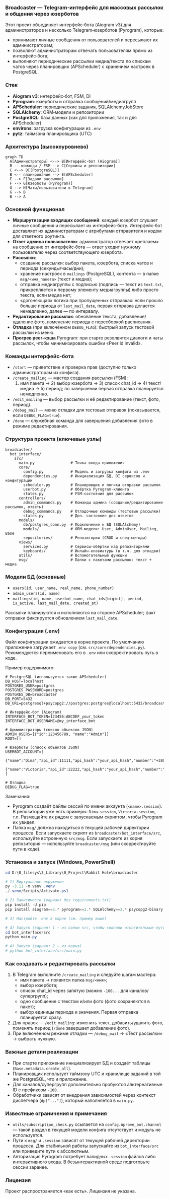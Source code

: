 ### Broadcaster — Telegram-интерфейс для массовых рассылок и общения через юзерботов

Этот проект объединяет интерфейс‑бота (Aiogram v3) для администраторов и несколько Telegram‑юзерботов (Pyrogram), которые:
- принимают личные сообщения от пользователей и пересылают их администраторам;
- позволяют администраторам отвечать пользователям прямо из интерфейс‑бота;
- выполняют периодические рассылки медиа/текста по спискам чатов через планировщик (APScheduler) с хранением настроек в PostgreSQL.


### Стек
- **Aiogram v3**: интерфейс‑бот, FSM, DI
- **Pyrogram**: юзерботы и отправка сообщений/медиагрупп
- **APScheduler**: периодические задания, SQLAlchemyJobStore
- **SQLAlchemy**: ORM‑модели и репозитории
- **PostgreSQL**: база данных (как для приложения, так и для APScheduler)
- **environs**: загрузка конфигурации из `.env`
- **pytz**: таймзона планировщика (UTC)


### Архитектура (высокоуровнево)
```mermaid
graph TD
  A[Администраторы] <--> B[Интерфейс-бот (Aiogram)]
  B -- команды / FSM --> C[Сервисы и репозитории]
  C <--> D[(PostgreSQL)]
  B <-- планирование --> E[APScheduler]
  E --> F[Задачи рассылки]
  F --> G[Юзерботы (Pyrogram)]
  G --> H[Чаты/пользователи в Telegram]
  G --> B
  B --> A
```


### Основной функционал
- **Маршрутизация входящих сообщений**: каждый юзербот слушает личные сообщения и пересылает их интерфейс‑боту. Интерфейс‑бот доставляет их администраторам с атрибутами отправителя и кодом для ответного роутинга.
- **Ответ админа пользователю**: администратор отвечает «реплаем» на сообщение от интерфейс‑бота — ответ уходит нужному пользователю через соответствующего юзербота.
- **Рассылки**:
  - создание рассылки: выбор пакета, юзербота, списка чатов и периода (секунды/часы/дни);
  - хранение настроек в `mailings` (PostgreSQL), контента — в папке `msg/<имя_пакета>` (текст и медиа);
  - отправка медиагруппы с подписью (подпись — текст из `text.txt`, прикрепляется к первому элементу медиагруппы) либо просто текста, если медиа нет;
  - «догоняющая» логика при пропущенных отправках: если прошло больше периода от `last_mail_date`, первая отправка делается немедленно, далее — по интервалу.
- **Редактирование рассылок**: обновление текста, добавление/удаление фото, изменение периода с пересборкой расписания.
- **Отладка** (при включённом `DEBUG_FLAG`): быстрый запуск тестовой рассылки из меню.
- **Прогрев peer‑кэша** Pyrogram: при старте резолвятся диалоги и чаты рассылок, чтобы минимизировать ошибки «Peer id invalid».


### Команды интерфейс‑бота
- `/start` — приветствие и проверка прав (доступно только администраторам из конфига).
- `/create_mailing` — мастер создания рассылки (FSM):
  1) имя пакета → 2) выбор юзербота → 3) список chat_id → 4) текст/медиа → 5) период;
  по завершении первая отправка планируется немедленно.
- `/edit_mailing` — выбор рассылки и её редактирование (текст, фото, период).
- `/debug_mail` — меню отладки для тестовых отправок (показывается, если `DEBUG_FLAG=true`).
- `/done` — служебная команда для завершения добавления фото в режиме редактирования.


### Структура проекта (ключевые узлы)
```
broadcaster/
  bot_interface/
    src/
      main.py                # Точка входа приложения
      core/
        config.py            # Модель и загрузка конфига из .env
        dependencies.py      # Инициализация БД, DI сервисов и конфигурации
        scheduler.py         # Планировщик и логика отправки рассылок
        userbot.py           # Обёртка Pyrogram-клиента
        states.py            # FSM-состояния для рассылок
      controllers/
        admin_commands.py    # Команды админа (создание/редактирование рассылок, ответы)
        debug_commands.py    # Отладочные команды (тестовые рассылки)
        states.py            # Доп. состояние для ответов
      models/
        db/postgres_conn.py  # Подключение к БД (SQLAlchemy)
        models/              # ORM-модели: User, AdminUser, Mailing, Base
        repositories/        # Репозитории (CRUD и спец-методы)
      views/
        services.py          # Сервисы-обёртки над репозиториями
        keyboards/           # Инлайн-клавиатуры (в т.ч. для отладки)
      utils/                 # Вспомогательные функции
      msg/                   # Папки с пакетами рассылок: текст + медиа
```


### Модели БД (основные)
- `users(id, user_name, real_name, phone_number)`
- `admin_users(id, name)`
- `mailings(id, name, userbot_name, chat_ids[bigint], period, is_active, last_mail_date, created_at)`

Рассылки планируются и исполняются на стороне APScheduler; факт отправки фиксируется обновлением `last_mail_date`.


### Конфигурация (.env)
Файл конфигурации ожидается в корне проекта. По умолчанию приложение загружает `.env copy` (см. `src/core/dependencies.py`). Рекомендуется переименовать его в `.env` или скорректировать путь в коде.

Пример содержимого:
```dotenv
# PostgreSQL (используется также APScheduler)
DB_HOST=localhost
POSTGRES_USER=postgres
POSTGRES_PASSWORD=postgres
POSTGRES_DB=broadcaster
DB_PORT=5432
DB_URL=postgresql+psycopg2://postgres:postgres@localhost:5432/broadcaster

# Интерфейс-бот (Aiogram)
INTERFACE_BOT_TOKEN=123456:ABCDEF_your_token
INTERFACE_BOT_USERNAME=@my_interface_bot

# Администраторы (список объектов JSON)
ADMIN_USERS=[{"id":123456789, "name":"Admin"}]
ROOT=[]

# Юзерботы (список объектов JSON)
USERBOT_ACCOUNT=[
  {"name":"Dima","api_id":11111,"api_hash":"your_api_hash","number":"+380000000001"},
  {"name":"Victoria","api_id":22222,"api_hash":"your_api_hash","number":"+380000000002"}
]

# Отладка
DEBUG_FLAG=true
```

Замечания:
- Pyrogram создаёт файлы сессий по имени аккаунта (`<name>.session`). В репозитории уже есть примеры: `Dima.session`, `Victoria.session`, т.п. Размещайте их рядом с запускаемым скриптом, чтобы Pyrogram их увидел.
- Папка `msg/` должна находиться в текущей рабочей директории процесса. Если запускаете скрипт из `broadcaster/bot_interface/src`, используйте встроенную `src/msg`. Если запускаете из корня репозитория — используйте `broadcaster/msg` (или скорректируйте пути в коде).


### Установка и запуск (Windows, PowerShell)
```powershell
cd D:\0_filesys\3_Library\0_Project\Rabbit Hole\broadcaster

# 1) Виртуальное окружение
py -3.11 -m venv .venv
./.venv/Scripts/Activate.ps1

# 2) Зависимости (вариант без requirements.txt)
pip install -U pip
pip install aiogram==3.* pyrogram==2.* SQLAlchemy==2.* psycopg2-binary apscheduler environs pytz

# 3) Настройте .env в корне (см. пример выше)

# 4) Запуск (вариант 1 — из папки src, чтобы совпали относительные пути к msg/ и *.session)
cd bot_interface/src
python main.py

# 4) Запуск (вариант 2 — из корня)
# python bot_interface/src/main.py
```


### Как создавать и редактировать рассылки
1) В Telegram выполните `/create_mailing` и следуйте шагам мастера:
   - имя пакета → появится папка `msg/<имя>`;
   - выбор юзербота;
   - список chat_id через запятую (можно `-100...` для каналов/супергрупп);
   - одно сообщение с текстом и/или фото (фото сохраняются в пакет);
   - выбор единицы периода и значения. Первая отправка планируется сразу.
2) Для правок — `/edit_mailing`: изменить текст, добавить/удалить фото, поменять период (`/done` завершает добавление фото).
3) При включённом режиме отладки — `/debug_mail` → «Тест рассылки» → выбрать нужную.


### Важные детали реализации
- При старте приложение инициализирует БД и создаёт таблицы (`Base.metadata.create_all`).
- Планировщик использует таймзону UTC и хранилище заданий в той же PostgreSQL, что и приложение.
- Для каналов/супергрупп дополнительно пробуются альтернативные ID с префиксом `-100`.
- Обработчики зависят от внедрения зависимостей через контекст диспетчера (`dp["..."]`), который наполняется в `main.py`.


### Известные ограничения и примечания
- `utils/subscription_check.py` ссылается на `config.Aprove_bot.channel` — такой раздел в текущей модели конфига отсутствует и модуль не используется.
- Пути к `msg/` и `.session` зависят от текущей рабочей директории процесса. Для стабильной работы запускайте из `bot_interface/src` или приведите пути к абсолютным.
- Авторизация Pyrogram потребует валидных `.session` файлов либо интерактивного входа. В безынтерактивной среде подготовьте сессии заранее.


### Лицензия
Проект распространяется «как есть». Лицензия не указана.


